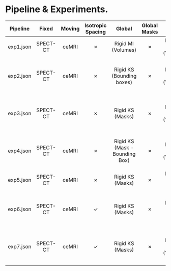 # Pipeline & Experiments.

| Pipeline  |  Fixed   | Moving | Isotropic <br> Spacing |               Global                | Global <br> Masks |           Local            |                     Local <br> Masks                     | Final Mean |
|:---------:|:--------:|:------:|:----------------------:|:-----------------------------------:|:-----------------:|:--------------------------:|:--------------------------------------------------------:|:----------:|
| exp1.json | SPECT-CT | ceMRI  |        &cross;         |       Rigid MI <br> (Volumes)       |      &cross;      | B-spline MI <br> (Volumes) |                         &cross;                          |   63.68%   |
| exp2.json | SPECT-CT | ceMRI  |        &cross;         |   Rigid KS <br> (Bounding boxes)    |      &cross;      | B-spline MI <br> (Volumes) | <ul><li>Fixed liver_bb</li><li>Moving liver_bb</li></ul> |   87.67%   |
| exp3.json | SPECT-CT | ceMRI  |        &cross;         |        Rigid KS <br> (Masks)        |      &cross;      | B-spline MI <br> (Volumes) | <ul><li>Fixed liver_bb</li><li>Moving liver_bb</li></ul> |   89.35%   |
| exp4.json | SPECT-CT | ceMRI  |        &cross;         | Rigid KS <br> (Mask - Bounding Box) |      &cross;      | B-spline MI <br> (Volumes) |    <ul><li>Fixed liver</li><li>Moving liver</li></ul>    |   83.54%   |
| exp5.json | SPECT-CT | ceMRI  |        &cross;         |        Rigid KS <br> (Masks)        |      &cross;      |  B-spline KS <br> (Masks)  |                         &cross;                          |   95.81%   |
| exp6.json | SPECT-CT | ceMRI  |        &check;         |        Rigid KS <br> (Masks)        |      &cross;      |  B-spline KS <br> (Masks)  | <ul><li>Fixed liver_bb</li><li>Moving liver_bb</li></ul> |   96.41%   |
| exp7.json | SPECT-CT | ceMRI  |        &check;         |        Rigid KS <br> (Masks)        |      &cross;      | B-spline KS <br> (Volumes) | <ul><li>Fixed liver_bb</li><li>Moving liver_bb</li></ul> |   89.60%   |

